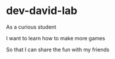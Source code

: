 # dev-david-lab

As a curious student

I want to learn how to make more games

So that I can share the fun with my friends

